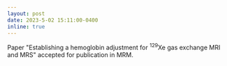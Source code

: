 ```yaml
---
layout: post
date: 2023-5-02 15:11:00-0400
inline: true
---
```


Paper "Establishing a hemoglobin adjustment for <sup>129</sup>Xe gas exchange MRI and MRS" accepted for publication in MRM.
